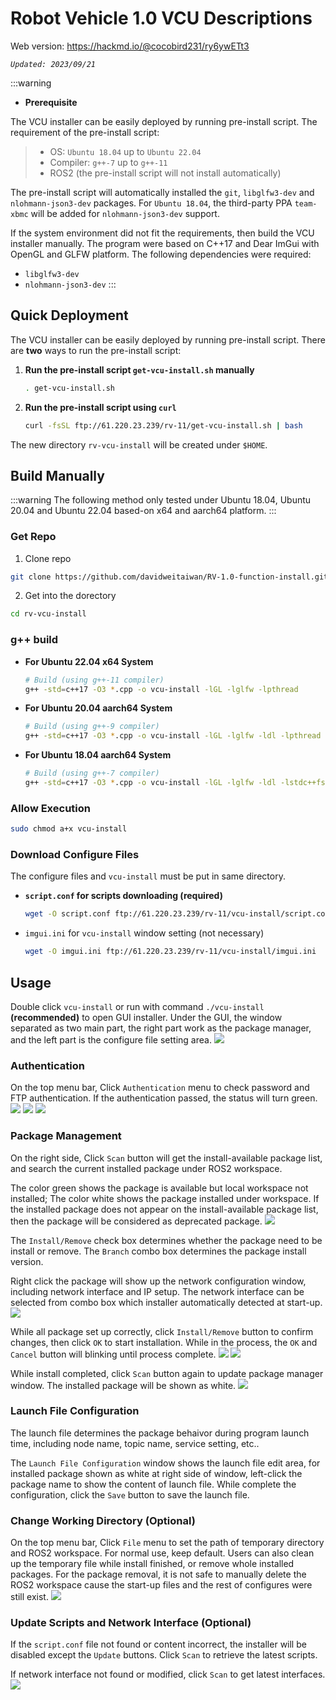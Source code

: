 # Robot Vehicle 1.0 VCU Descriptions

Web version: https://hackmd.io/@cocobird231/ry6ywETt3

*`Updated: 2023/09/21`*

:::warning
- **Prerequisite**

The VCU installer can be easily deployed by running pre-install script. The requirement of the pre-install script:
> - OS: `Ubuntu 18.04` up to `Ubuntu 22.04`
> - Compiler: `g++-7` up to `g++-11`
> - ROS2 (the pre-install script will not install automatically)

The pre-install script will automatically installed the `git`, `libglfw3-dev` and `nlohmann-json3-dev` packages. For `Ubuntu 18.04`, the third-party PPA `team-xbmc` will be added for `nlohmann-json3-dev` support.

If the system environment did not fit the requirements, then build the VCU installer manually. The program were based on C++17 and Dear ImGui with OpenGL and GLFW platform. The following dependencies were required: 
- `libglfw3-dev`
- `nlohmann-json3-dev`
:::

## Quick Deployment
The VCU installer can be easily deployed by running pre-install script. There are **two** ways to run the pre-install script: 
1. **Run the pre-install script `get-vcu-install.sh` manually**
    ```bash
    . get-vcu-install.sh
    ```
2. **Run the pre-install script using `curl`**
    ```bash
    curl -fsSL ftp://61.220.23.239/rv-11/get-vcu-install.sh | bash
    ```
The new directory `rv-vcu-install` will be created under `$HOME`.

## Build Manually
:::warning
The following method only tested under Ubuntu 18.04, Ubuntu 20.04 and Ubuntu 22.04 based-on x64 and aarch64 platform.
:::

### Get Repo
1. Clone repo
```bash
git clone https://github.com/davidweitaiwan/RV-1.0-function-install.git rv-vcu-install
```
2. Get into the dorectory
```bash
cd rv-vcu-install
```

### g++ build
- **For Ubuntu 22.04 x64 System**
    ```bash
    # Build (using g++-11 compiler)
    g++ -std=c++17 -O3 *.cpp -o vcu-install -lGL -lglfw -lpthread
    ```
- **For Ubuntu 20.04 aarch64 System**
    ```bash
    # Build (using g++-9 compiler)
    g++ -std=c++17 -O3 *.cpp -o vcu-install -lGL -lglfw -ldl -lpthread
    ```
- **For Ubuntu 18.04 aarch64 System**
    ```bash
    # Build (using g++-7 compiler)
    g++ -std=c++17 -O3 *.cpp -o vcu-install -lGL -lglfw -ldl -lstdc++fs -lpthread
    ```

### Allow Execution
```bash
sudo chmod a+x vcu-install
```

### Download Configure Files
The configure files and `vcu-install` must be put in same directory.
- **`script.conf` for scripts downloading (required)**
    ```bash
    wget -O script.conf ftp://61.220.23.239/rv-11/vcu-install/script.conf
    ```
- `imgui.ini` for `vcu-install` window setting (not necessary)
    ```bash
    wget -O imgui.ini ftp://61.220.23.239/rv-11/vcu-install/imgui.ini
    ```

## Usage
Double click `vcu-install` or run with command `./vcu-install` **(recommended)** to open GUI installer. Under the GUI, the window separated as two main part, the right part work as the package manager, and the left part is the configure file setting area.
![](https://hackmd.io/_uploads/S1duAoF1p.png)


### Authentication
On the top menu bar, Click `Authentication` menu to check password and FTP authentication. If the authentication passed, the status will turn green.
![](https://hackmd.io/_uploads/HyP90oYkp.png)
![](https://hackmd.io/_uploads/ryOoAiFJa.png)
![](https://hackmd.io/_uploads/BkPnAsF16.png)

### Package Management
On the right side, Click `Scan` button will get the install-available package list, and search the current installed package under ROS2 workspace.

The color green shows the package is available but local workspace not installed; The color white shows the package installed under workspace. If the installed package does not appear on the install-available package list, then the package will be considered as deprecated package.
![](https://hackmd.io/_uploads/SygBYbnty6.png)

The `Install/Remove` check box determines whether the package need to be install or remove. The `Branch` combo box determines the package install version.

Right click the package will show up the network configuration window, including network interface and IP setup. The network interface can be selected from combo box which installer automatically detected at start-up.
![](https://hackmd.io/_uploads/rkMEm2Kk6.png)

While all package set up correctly, click `Install/Remove` button to confirm changes, then click `OK` to start installation. While in the process, the `OK` and `Cancel` button will blinking until process complete.
![](https://hackmd.io/_uploads/SJDUBhF1a.png)
![](https://hackmd.io/_uploads/Hy2uH2K1p.png)

While install completed, click `Scan` button again to update package manager window. The installed package will be shown as white.
![](https://hackmd.io/_uploads/Syo7whtJa.png)

### Launch File Configuration
The launch file determines the package behaivor during program launch time, including node name, topic name, service setting, etc..

The `Launch File Configuration` window shows the launch file edit area, for installed package shown as white at right side of window, left-click the package name to show the content of launch file. While complete the configuration, click the `Save` button to save the launch file.

### Change Working Directory (Optional)
On the top menu bar, Click `File` menu to set the path of temporary directory and ROS2 workspace. For normal use, keep default. Users can also clean up the temporary file while install finished, or remove whole installed packages. For the package removal, it is not safe to manually delete the ROS2 workspace cause the start-up files and the rest of configures were still exist.
![](https://hackmd.io/_uploads/r1vdunYkp.png)

### Update Scripts and Network Interface (Optional)
If the `script.conf` file not found or content incorrect, the installer will be disabled except the `Update` buttons. Click `Scan` to retrieve the latest scripts.

If network interface not found or modified, click `Scan` to get latest interfaces.
![](https://hackmd.io/_uploads/ryPq5hYyT.png)

